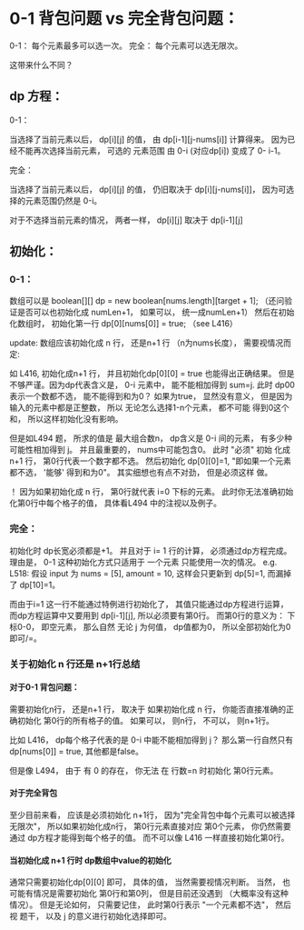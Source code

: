 # 0-1 背包问题 vs 完全背包问题：

0-1： 每个元素最多可以选一次。
完全： 每个元素可以选无限次。

这带来什么不同？

## dp 方程：

0-1：

当选择了当前元素以后， dp[i][j] 的值， 由 dp[i-1][j-nums[i]] 计算得来。 因为已经不能再次选择当前元素， 可选的
元素范围 由 0-i (对应dp[i]) 变成了 0- i-1。

完全：

当选择了当前元素以后， dp[i][j] 的值， 仍旧取决于 dp[i][j-nums[i]]， 因为可选择的元素范围仍然是 0-i。

对于不选择当前元素的情况， 两者一样， dp[i][j] 取决于 dp[i-1][j]

## 初始化：

### 0-1：

数组可以是 boolean[][] dp = new boolean[nums.length][target + 1]; （还问验证是否可以也初始化成 numLen+1， 如果可以，
统一成numLen+1）
然后在初始化数组时， 初始化第一行 dp[0][nums[0]] = true; （see L416）

update:
数组应该初始化成 n 行， 还是n+1 行 （n为nums长度）， 需要视情况而定:

如 L416, 初始化成n+1 行， 并且初始化dp[0][0] = true 也能得出正确结果。 但是不够严谨。因为dp代表含义是， 0-i 元素中， 能不能相加得到
sum=j.
此时 dp00 表示一个数都不选， 能不能得到和为0？ 如果为true， 显然没有意义， 但是因为输入的元素中都是正整数， 所以
无论怎么选择1-n个元素， 都不可能
得到0这个和， 所以这样初始化没有影响。

但是如L494 题， 所求的值是 最大组合数n， dp含义是 0-i 间的元素， 有多少种可能性相加得到 j。 并且最重要的， nums中可能包含0。
此时 "必须" 初始
化成 n+1 行， 第0行代表一个数字都不选。 然后初始化 dp[0][0]=1, "即如果一个元素都不选， '能够' 得到和为0"。 其实细想也有点不对劲，
但是必须这样
做。

！ 因为如果初始化成 n 行， 第0行就代表 i=0 下标的元素。 此时你无法准确初始化第0行中每个格子的值， 具体看L494 中的注视以及例子。

### 完全：

初始化时 dp长宽必须都是+1。 并且对于 i= 1 行的计算， 必须通过dp方程完成。 理由是， 0-1 这种初始化方式只适用于 一个元素
只能使用一次的情况。
e.g. L518: 假设 input 为 nums = [5], amount = 10, 这样会只更新到 dp[5]=1, 而漏掉了 dp[10]=1。

而由于i=1 这一行不能通过特例进行初始化了， 其值只能通过dp方程进行运算， 而dp方程运算中又要用到 dp[i-1][j], 所以必须要有第0行。
而第0行的意义为： 下标0-0， 即空元素， 那么自然 无论 j 为何值， dp值都为0， 所以全部初始化为0即可/=。

### 关于初始化 n 行还是 n+1行总结

#### 对于0-1 背包问题：

需要初始化n行， 还是n+1 行， 取决于 如果初始化成 n 行， 你能否直接准确的正确初始化 第0行的所有格子的值。 如果可以， 则n行，
不可以， 则n+1行。

比如 L416， dp每个格子代表的是 0-i 中能不能相加得到 j？ 那么第一行自然只有 dp[nums[0]] = true, 其他都是false。

但是像 L494， 由于 有 0 的存在， 你无法 在 行数=n 时初始化 第0行元素。

#### 对于完全背包

至少目前来看， 应该是必须初始化 n+1行， 因为"完全背包中每个元素可以被选择无限次"， 所以如果初始化成n行， 第0行元素直接对应
第0个元素， 你仍然需要通过
dp方程才能得到每个格子的值。 而不可以像 L416 一样直接初始化第0行。

#### 当初始化成 n+1 行时 dp数组中value的初始化

通常只需要初始化dp[0][0] 即可， 具体的值， 当然需要视情况判断。
当然， 也可能有情况是需要初始化 第0行和第0列， 但是目前还没遇到 （大概率没有这种情况）。
但是无论如何， 只需要记住， 此时第0行表示 "一个元素都不选"， 然后视 题干， 以及 j 的意义进行初始化选择即可。


